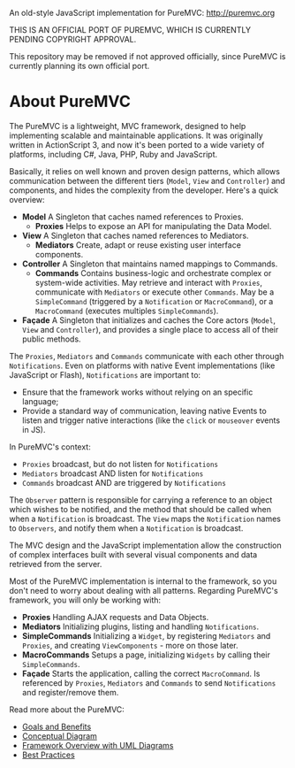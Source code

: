 An old-style JavaScript implementation for PureMVC: http://puremvc.org


THIS IS AN OFFICIAL PORT OF PUREMVC, WHICH IS CURRENTLY PENDING COPYRIGHT APPROVAL.

This repository may be removed if not approved officially, since PureMVC is
currently planning its own official port.


# About PureMVC

The PureMVC is a lightweight, MVC framework, designed to help implementing
scalable and maintainable applications. It was originally written in
ActionScript 3, and now it's been ported to a wide variety of platforms,
including C#, Java, PHP, Ruby and JavaScript.

Basically, it relies on well known and proven design patterns, which allows
communication between the different tiers (`Model`, `View` and `Controller`) and
components, and hides the complexity from the developer.
Here's a quick overview:

  - **Model**
    A Singleton that caches named references to Proxies.
    - **Proxies**
      Helps to expose an API for manipulating the Data Model.
  - **View**
    A Singleton that caches named references to Mediators.
    - **Mediators**
      Create, adapt or reuse existing user interface components.
  - **Controller**
    A Singleton that maintains named mappings to Commands.
    - **Commands**
      Contains business-logic and orchestrate complex or system-wide activities.
      May retrieve and interact with `Proxies`, communicate with `Mediators` or
      execute other `Commands`. May be a `SimpleCommand` (triggered by a
      `Notification` or `MacroCommand`), or a `MacroCommand` (executes multiples
      `SimpleCommands`).
  - **Façade**
     A Singleton that initializes and caches the Core actors (`Model`, `View`
     and `Controller`), and provides a single place to access all of their
     public methods.

The `Proxies`, `Mediators` and `Commands` communicate with each other through
`Notifications`. Even on platforms with native Event implementations (like
JavaScript or Flash), `Notifications` are important to:

  - Ensure that the framework works without relying on an specific language;
  - Provide a standard way of communication, leaving native Events to listen and
    trigger native interactions (like the `click` or `mouseover` events in JS).

In PureMVC's context:

  - `Proxies` broadcast, but do not listen for `Notifications`
  - `Mediators` broadcast AND listen for `Notifications`
  - `Commands` broadcast AND are triggered by `Notifications`

The `Observer` pattern is responsible for carrying a reference to an object
which wishes to be notified, and the method that should be called when when a
`Notification` is broadcast. The `View` maps the `Notification` names to
`Observers`, and notify them when a `Notification` is broadcast.

The MVC design and the JavaScript implementation allow the construction of
complex interfaces built with several visual components and data retrieved from
the server.

Most of the PureMVC implementation is internal to the framework, so you don't
need to worry about dealing with all patterns. Regarding PureMVC's framework,
you will only be working with:

  - **Proxies**
    Handling AJAX requests and Data Objects.
  - **Mediators**
    Initializing plugins, listing and handling `Notifications`.
  - **SimpleCommands**
    Initializing a `Widget`, by registering `Mediators` and `Proxies`, and
    creating `ViewComponents` - more on those later.
  - **MacroCommands**
    Setups a page, initializing `Widgets` by calling their `SimpleCommands`.
  - **Façade**
    Starts the application, calling the correct `MacroCommand`. Is referenced
    by `Proxies`, `Mediators` and `Commands` to send `Notifications` and
    register/remove them.

Read more about the PureMVC:

  - [Goals and Benefits](http://puremvc.org/component/option,com_wrapper/Itemid,31/)
  - [Conceptual Diagram](http://puremvc.org/component/option,com_wrapper/Itemid,34/)
  - [Framework Overview with UML Diagrams](http://puremvc.org/component/option,com_wrapper/Itemid,35/)
  - [Best Practices](http://puremvc.org/component/option,com_wrapper/Itemid,174/)
